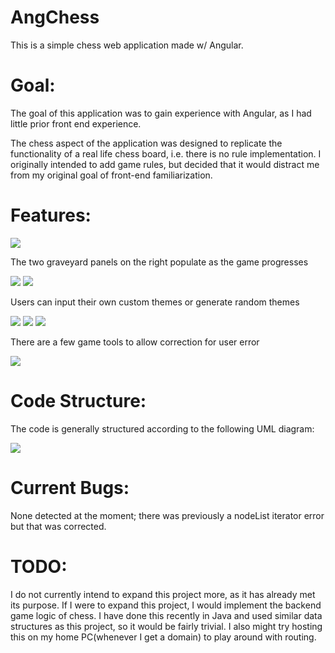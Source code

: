 # AngChess
This is a simple chess web application made w/ Angular. 

# Goal:

The goal of this application was to gain experience with Angular, as I had little prior front end experience. 

The chess aspect of the application was designed to replicate the functionality of a real life chess board, i.e. there is no rule implementation. I originally intended to add game rules, but decided that it would distract me from my original goal of front-end familiarization. 

# Features:

![](https://github.com/4ist/AngChess/blob/master/screenshots/pinkPurp.PNG)

The two graveyard panels on the right populate as the game progresses 

![](https://github.com/4ist/AngChess/blob/master/screenshots/showGraveyard.PNG)
![](https://github.com/4ist/AngChess/blob/master/screenshots/zoomGraveyard.PNG)

Users can input their own custom themes or generate random themes 

![](https://github.com/4ist/AngChess/blob/master/screenshots/customTheme.PNG)
![](https://github.com/4ist/AngChess/blob/master/screenshots/BoardCloseup.PNG)
![](https://github.com/4ist/AngChess/blob/master/screenshots/emptyBoard.PNG)

There are a few game tools to allow correction for user error 

![](https://github.com/4ist/AngChess/blob/master/screenshots/toolsNav.PNG)

# Code Structure:
The code is generally structured according to the following UML diagram:

![](https://github.com/4ist/AngChess/blob/master/screenshots/UML.PNG)


# Current Bugs:

None detected at the moment; there was previously a nodeList iterator error but that was corrected.

# TODO:

I do not currently intend to expand this project more, as it has already met its purpose. 
If I were to expand this project, I would implement the backend game logic of chess. I have done this recently in Java and used similar data structures as this project, so it would be fairly trivial. 
I also might try hosting this on my home PC(whenever I get a domain) to play around with routing. 
